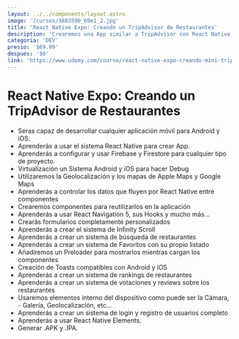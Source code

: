 ```yaml
---
layout: ../../components/layout.astro
image: '/cursos/3883590_69e1_2.jpg'
title: 'React Native Expo: Creando un TripAdvisor de Restaurantes'
description: 'Crearemos una App similar a TripAdvisor con React Native Hooks, Expo y Firebase y un sistema de login completo'
categoria: 'DEV'
presio: '$69.99'
despues: '$0'
link: 'https://www.udemy.com/course/react-native-expo-creando-mini-tripadvisor-de-restaurantes/'
---
```


# React Native Expo: Creando un TripAdvisor de Restaurantes

- Seras capaz de desarrollar cualquier aplicación móvil para Android y iOS.
- Aprenderás a usar el sistema React Native para crear App.
- Aprenderás a configurar y usar Firebase y Firestore para cualquier tipo de proyecto.
- Virtualización un Sistema Android y iOS para hacer Debug
- Utilizaremos la Geolocalización y los mapas de Apple Maps y Google Maps
- Aprenderás a controlar los datos que fluyen por React Native entre componentes
- Crearemos componentes para reutilizarlos en la aplicación
- Aprenderás a usar React Navigation 5, sus Hooks y mucho más...
- Crearás formularios completamente personalizados
- Aprenderás a crear el sistema de Infinity Scroll
- Aprenderás a crear un sistema de búsqueda de restaurantes
- Aprenderás a crear un sistema de Favoritos con su propio listado
- Añadiremos un Preloader para mostrarlos mientras cargan los componentes
- Creación de Toasts compatibles con Android y iOS
- Aprenderás a crear un sistema de rankings de restaurantes
- Aprenderás a crear un sistema de votaciones y reviews sobre los restaurantes
- Usaremos elementos interno del dispositivo como puede ser la Cámara, - Galería, Geolocalización, etc...
- Aprenderás a crear un sistema de login y registro de usuarios completo
- Aprenderás a usar React Native Elements.
- Generar .APK y .IPA.